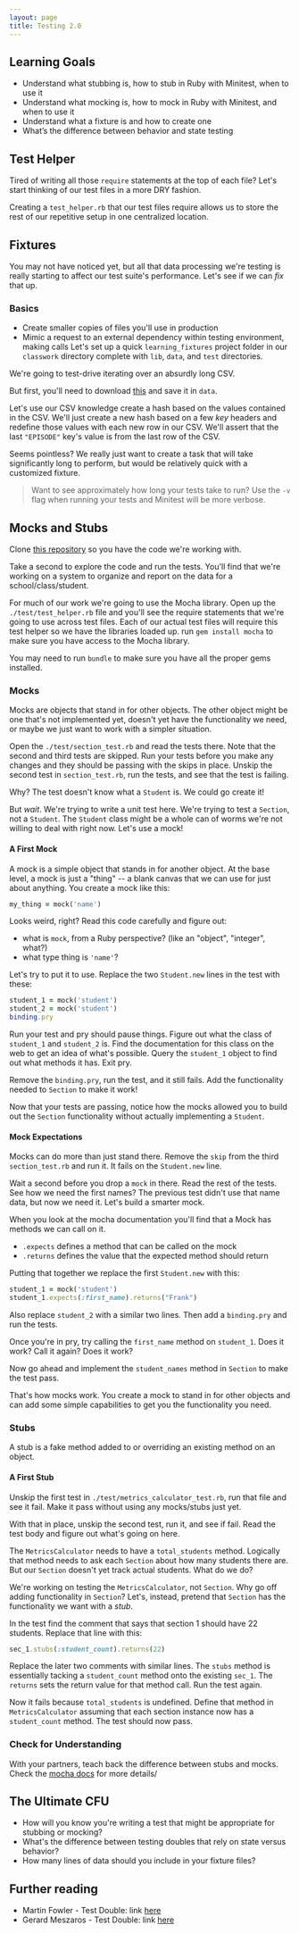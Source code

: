 ```yaml
---
layout: page
title: Testing 2.0
---
```


## Learning Goals

*   Understand what stubbing is, how to stub in Ruby with Minitest, when to use it
*   Understand what mocking is, how to mock in Ruby with Minitest, and when to use it
*   Understand what a fixture is and how to create one
*   What’s the difference between behavior and state testing

## Test Helper

Tired of writing all those `require` statements at the top of each file? Let's start thinking of our test files in a more DRY fashion.

Creating a `test_helper.rb` that our test files require allows us to store the rest of our repetitive setup in one centralized location.

## Fixtures

You may not have noticed yet, but all that data processing we're testing is really starting to affect our test suite's performance. Let's see if we can _fix_ that up.

### Basics

*   Create smaller copies of files you'll use in production
*   Mimic a request to an external dependency within testing environment, making calls
Let's set up a quick `learning_fixtures` project folder in our `classwork` directory complete with `lib`, `data`, and `test` directories.

We're going to test-drive iterating over an absurdly long CSV.

But first, you'll need to download [this](https://gist.github.com/laurenfazah/3390b8417274f11dee87eef02ea3c4db) and save it in `data`.

Let's use our CSV knowledge create a hash based on the values contained in the CSV. We'll just create a new hash based on a few _key_ headers and redefine those values with each new row in our CSV. We'll assert that the last `"EPISODE"` key's value is from the last row of the CSV.

Seems pointless? We really just want to create a task that will take significantly long to perform, but would be relatively quick with a customized fixture.

> Want to see approximately how long your tests take to run? Use the `-v` flag when running your tests and Minitest will be more verbose.

## Mocks and Stubs

Clone [this repository](https://github.com/turingschool-examples/testing-dependency-injection) so you have the code we're working with.

Take a second to explore the code and run the tests. You'll find that we're working on a system to organize and report on the data for a school/class/student.

For much of our work we're going to use the Mocha library. Open up the `./test/test_helper.rb` file and you'll see the require statements that we're going to use across test files. Each of our actual test files will require this test helper so we have the libraries loaded up. run `gem install mocha` to make sure you have access to the Mocha library.

You may need to run `bundle` to make sure you have all the proper gems installed.

### Mocks

Mocks are objects that stand in for other objects. The other object might be one that's not implemented yet, doesn't yet have the functionality we need, or maybe we just want to work with a simpler situation.

Open the `./test/section_test.rb` and read the tests there. Note that the second and third tests are skipped. Run your tests before you make any changes and they should be passing with the skips in place. Unskip the second test in `section_test.rb`, run the tests, and see that the test is failing.

Why? The test doesn't know what a `Student` is. We could go create it!

But *wait*. We're trying to write a unit test here. We're trying to test a `Section`, not a `Student`. The `Student` class might be a whole can of worms we're not willing to deal with right now. Let's use a mock!

#### A First Mock

A mock is a simple object that stands in for another object. At the base level, a mock is just a "thing" -- a blank canvas that we can use for just about anything. You create a mock like this:

```ruby
my_thing = mock('name')
```

Looks weird, right? Read this code carefully and figure out:

* what is `mock`, from a Ruby perspective? (like an "object", "integer", what?)
* what type thing is `'name'`?

Let's try to put it to use. Replace the two `Student.new` lines in the test with these:

```ruby
student_1 = mock('student')
student_2 = mock('student')
binding.pry
```

Run your test and pry should pause things. Figure out what the class of `student_1` and `student_2` is. Find the documentation for this class on the web to get an idea of what's possible. Query the `student_1` object to find out what methods it has. Exit pry.

Remove the `binding.pry`, run the test, and it still fails. Add the functionality needed to `Section` to make it work!

Now that your tests are passing, notice how the mocks allowed you to build out the `Section` functionality without actually implementing a `Student`.

#### Mock Expectations

Mocks can do more than just stand there. Remove the `skip` from the third `section_test.rb` and run it. It fails on the `Student.new` line.

Wait a second before you drop a `mock` in there. Read the rest of the tests. See how we need the first names? The previous test didn't use that name data, but now we need it. Let's build a smarter mock.

When you look at the mocha documentation you'll find that a Mock has methods we can call on it.

* `.expects` defines a method that can be called on the mock
* `.returns` defines the value that the expected method should return

Putting that together we replace the first `Student.new` with this:

```ruby
student_1 = mock('student')
student_1.expects(:first_name).returns("Frank")
```

Also replace `student_2` with a similar two lines. Then add a `binding.pry` and run the tests.

Once you're in pry, try calling the `first_name` method on `student_1`. Does it work? Call it again? Does it work?

Now go ahead and implement the `student_names` method in `Section` to make the test pass.

That's how mocks work. You create a mock to stand in for other objects and can add some simple capabilities to get you the functionality you need.

### Stubs

A stub is a fake method added to or overriding an existing method on an object.

#### A First Stub

Unskip the first test in `./test/metrics_calculator_test.rb`, run that file and see it fail. Make it pass without using any mocks/stubs just yet.

With that in place, unskip the second test, run it, and see if fail. Read the test body and figure out what's going on here.

The `MetricsCalculator` needs to have a `total_students` method. Logically that method needs to ask each `Section` about how many students there are. But our `Section` doesn't yet track actual students. What do we do?

We're working on testing the `MetricsCalculator`, not `Section`. Why go off adding functionality in `Section`? Let's, instead, pretend that `Section` has the functionality we want with a *stub*.

In the test find the comment that says that section 1 should have 22 students. Replace that line with this:

```ruby
sec_1.stubs(:student_count).returns(22)
```

Replace the later two comments with similar lines. The `stubs` method is essentially tacking a `student_count` method onto the existing `sec_1`. The `returns` sets the return value for that method call. Run the test again.

Now it fails because `total_students` is undefined. Define that method in `MetricsCalculator` assuming that each section instance now has a `student_count` method. The test should now pass.

### Check for Understanding

With your partners, teach back the difference between stubs and mocks. Check the [mocha docs](https://github.com/freerange/mocha) for more details/

## The Ultimate CFU

* How will you know you're writing a test that might be appropriate for stubbing or mocking?
* What's the difference between testing doubles that rely on state versus behavior?
* How many lines of data should you include in your fixture files?

## Further reading
-  Martin Fowler - Test Double: link [here](http://www.martinfowler.com/bliki/TestDouble.html)
- Gerard Meszaros - Test Double: link [here](http://xunitpatterns.com/Test%20Double.html)

